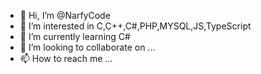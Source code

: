- 👋 Hi, I’m @NarfyCode
- 👀 I’m interested in C,C++,C#,PHP,MYSQL,JS,TypeScript
- 🌱 I’m currently learning C#
- 💞️ I’m looking to collaborate on ...
- 📫 How to reach me ...

<!---
NarfyCode/NarfyCode is a ✨ special ✨ repository because its `README.md` (this file) appears on your GitHub profile.
You can click the Preview link to take a look at your changes.
--->

